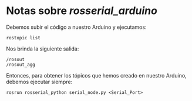 # Notas sobre *rosserial_arduino*
Debemos subir el código a nuestro Arduino y ejecutamos:
```
rostopic list
```
Nos brinda la siguiente salida:
```
/rosout
/rosout_agg
```
Entonces, para obtener los tópicos que hemos creado en nuestro Arduino, debemos ejecutar siempre:
```
rosrun rosserial_python serial_node.py <Serial_Port>
```
